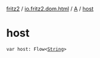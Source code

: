 [fritz2](../../index.md) / [io.fritz2.dom.html](../index.md) / [A](index.md) / [host](./host.md)

# host

`var host: Flow<`[`String`](https://kotlinlang.org/api/latest/jvm/stdlib/kotlin/-string/index.html)`>`